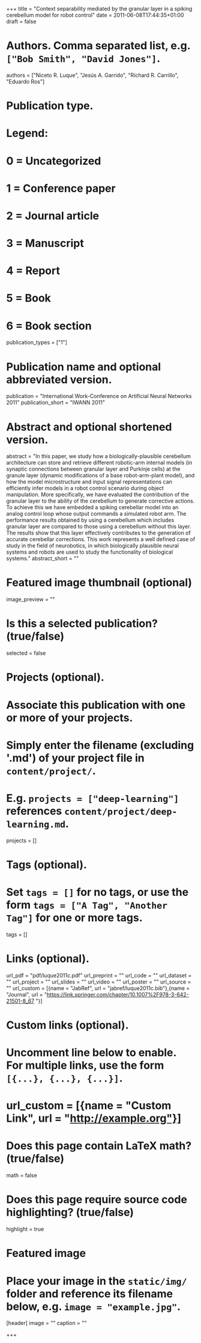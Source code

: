 +++
title = "Context separability mediated by the granular layer in a spiking cerebellum model for robot control"
date = 2011-06-08T17:44:35+01:00
draft = false

# Authors. Comma separated list, e.g. `["Bob Smith", "David Jones"]`.
authors = ["Niceto R. Luque", "Jesús A. Garrido", "Ríchard R. Carrillo", "Eduardo Ros"]

# Publication type.
# Legend:
# 0 = Uncategorized
# 1 = Conference paper
# 2 = Journal article
# 3 = Manuscript
# 4 = Report
# 5 = Book
# 6 = Book section
publication_types = ["1"]

# Publication name and optional abbreviated version.
publication = "International Work-Conference on Artificial Neural Networks 2011"
publication_short = "IWANN 2011"

# Abstract and optional shortened version.
abstract = "In this paper, we study how a biologically-plausible cerebellum architecture can store and retrieve different robotic-arm internal models (in synaptic connections between granular layer and Purkinje cells) at the granule layer (dynamic modifications of a base robot-arm-plant model), and how the model microstructure and input signal representations can efficiently infer models in a robot control scenario during object manipulation. More specifically, we have evaluated the contribution of the granular layer to the ability of the cerebellum to generate corrective actions. To achieve this we have embedded a spiking cerebellar model into an analog control loop whose output commands a simulated robot arm. The performance results obtained by using a cerebellum which includes granular layer are compared to those using a cerebellum without this layer. The results show that this layer effectively contributes to the generation of accurate cerebellar corrections. This work represents a well defined case of study in the field of neurobotics, in which biologically plausible neural systems and robots are used to study the functionality of biological systems."
abstract_short = ""

# Featured image thumbnail (optional)
image_preview = ""

# Is this a selected publication? (true/false)
selected = false

# Projects (optional).
#   Associate this publication with one or more of your projects.
#   Simply enter the filename (excluding '.md') of your project file in `content/project/`.
#   E.g. `projects = ["deep-learning"]` references `content/project/deep-learning.md`.
projects = []

# Tags (optional).
#   Set `tags = []` for no tags, or use the form `tags = ["A Tag", "Another Tag"]` for one or more tags.
tags = []

# Links (optional).
url_pdf = "pdf/luque2011c.pdf"
url_preprint = ""
url_code = ""
url_dataset = ""
url_project = ""
url_slides = ""
url_video = ""
url_poster = ""
url_source = ""
url_custom = [{name = "JabRef", url = "jabref/luque2011c.bib"},{name = "Journal", url = "https://link.springer.com/chapter/10.1007%2F978-3-642-21501-8_67 "}]

# Custom links (optional).
#   Uncomment line below to enable. For multiple links, use the form `[{...}, {...}, {...}]`.
# url_custom = [{name = "Custom Link", url = "http://example.org"}]

# Does this page contain LaTeX math? (true/false)
math = false

# Does this page require source code highlighting? (true/false)
highlight = true

# Featured image
# Place your image in the `static/img/` folder and reference its filename below, e.g. `image = "example.jpg"`.
[header]
image = ""
caption = ""

+++

